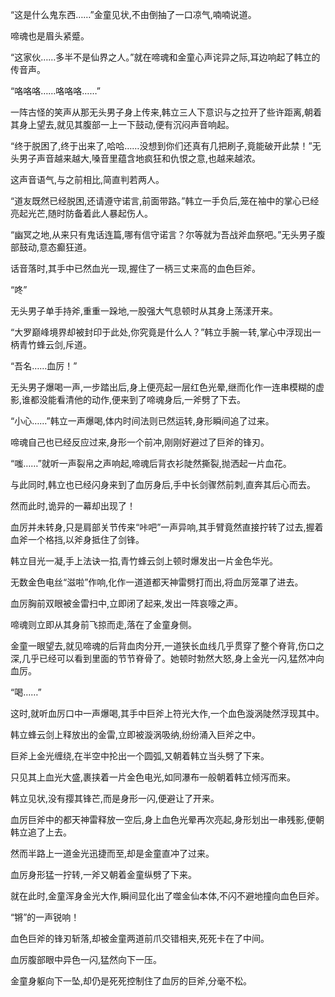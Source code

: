 
“这是什么鬼东西……”金童见状,不由倒抽了一口凉气,喃喃说道。

啼魂也是眉头紧蹙。

“这家伙……多半不是仙界之人。”就在啼魂和金童心声诧异之际,耳边响起了韩立的传音声。

“咯咯咯……咯咯咯……”

一阵古怪的笑声从那无头男子身上传来,韩立三人下意识与之拉开了些许距离,朝着其身上望去,就见其腹部一上一下鼓动,便有沉闷声音响起。

“终于脱困了,终于出来了,哈哈……没想到你们还真有几把刷子,竟能破开此禁！”无头男子声音越来越大,嗓音里蕴含地疯狂和仇恨之意,也越来越浓。

这声音语气,与之前相比,简直判若两人。

“道友既然已经脱困,还请遵守诺言,前面带路。”韩立一手负后,笼在袖中的掌心已经亮起光芒,随时防备着此人暴起伤人。

“幽冥之地,从来只有鬼话连篇,哪有信守诺言？尔等就为吾战斧血祭吧。”无头男子腹部鼓动,意态癫狂道。

话音落时,其手中已然血光一现,握住了一柄三丈来高的血色巨斧。

“咚”

无头男子单手持斧,重重一跺地,一股强大气息顿时从其身上荡漾开来。

“大罗巅峰境界却被封印于此处,你究竟是什么人？”韩立手腕一转,掌心中浮现出一柄青竹蜂云剑,斥道。

“吾名……血厉！”

无头男子爆喝一声,一步踏出后,身上便亮起一层红色光晕,继而化作一连串模糊的虚影,谁都没能看清他的动作,便来到了啼魂身后,一斧劈了下去。

“小心……”韩立一声爆喝,体内时间法则已然运转,身形瞬间追了过来。

啼魂自己也已经反应过来,身形一个前冲,刚刚好避过了巨斧的锋刃。

“嗤……”就听一声裂帛之声响起,啼魂后背衣衫陡然撕裂,抛洒起一片血花。

与此同时,韩立也已经闪身来到了血厉身后,手中长剑骤然前刺,直奔其后心而去。

然而此时,诡异的一幕却出现了！

血厉并未转身,只是肩部关节传来“咔吧”一声异响,其手臂竟然直接拧转了过去,握着血斧一个格挡,以斧身抵住了剑锋。

韩立目光一凝,手上法诀一掐,青竹蜂云剑上顿时爆发出一片金色华光。

无数金色电丝“滋啦”作响,化作一道道都天神雷劈打而出,将血厉笼罩了进去。

血厉胸前双眼被金雷扫中,立即闭了起来,发出一阵哀嚎之声。

啼魂则立即从其身前飞掠而走,落在了金童身侧。

金童一眼望去,就见啼魂的后背血肉分开,一道狭长血线几乎贯穿了整个脊背,伤口之深,几乎已经可以看到里面的节节脊骨了。她顿时勃然大怒,身上金光一闪,猛然冲向血厉。

“喝……”

这时,就听血厉口中一声爆喝,其手中巨斧上符光大作,一个血色漩涡陡然浮现其中。

韩立蜂云剑上释放出的金雷,立即被漩涡吸纳,纷纷涌入巨斧之中。

巨斧上金光缠绕,在半空中抡出一个圆弧,又朝着韩立当头劈了下来。

只见其上血光大盛,裹挟着一片金色电光,如同瀑布一般朝着韩立倾泻而来。

韩立见状,没有撄其锋芒,而是身形一闪,便避让了开来。

血厉巨斧中的都天神雷释放一空后,身上血色光晕再次亮起,身形划出一串残影,便朝韩立追了上去。

然而半路上一道金光迅捷而至,却是金童直冲了过来。

血厉身形猛一拧转,一斧又朝着金童纵劈了下来。

就在此时,金童浑身金光大作,瞬间显化出了噬金仙本体,不闪不避地撞向血色巨斧。

“锵”的一声锐响！

血色巨斧的锋刃斩落,却被金童两道前爪交错相夹,死死卡在了中间。

血厉腹部眼中异色一闪,猛然向下一压。

金童身躯向下一坠,却仍是死死控制住了血厉的巨斧,分毫不松。